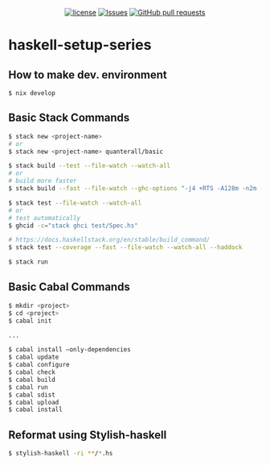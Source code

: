 <p align="center">
  <a href="https://github.com/mingyuchoo/haskell-study-series/blob/main/LICENSE"><img alt="license" src="https://img.shields.io/github/license/mingyuchoo/haskell-study-series"/></a>
  <a href="https://github.com/mingyuchoo/haskell-setup-series/issues"><img alt="Issues" src="https://img.shields.io/github/issues/mingyuchoo/haskell-setup-series?color=appveyor" /></a>
  <a href="https://github.com/mingyuchoo/haskell-setup-series/pulls"><img alt="GitHub pull requests" src="https://img.shields.io/github/issues-pr/mingyuchoo/haskell-setup-series?color=appveyor" /></a>
</p>

# haskell-setup-series

## How to make dev. environment

```
$ nix develop
```

## Basic Stack Commands

```bash
$ stack new <project-name>
# or
$ stack new <project-name> quanterall/basic

$ stack build --test --file-watch --watch-all
# or
# build more faster
$ stack build --fast --file-watch --ghc-options "-j4 +RTS -A128m -n2m -RTS"

$ stack test --file-watch --watch-all
# or
# test automatically
$ ghcid -c="stack ghci test/Spec.hs"

# https://docs.haskellstack.org/en/stable/build_command/
$ stack test --coverage --fast --file-watch --watch-all --haddock

$ stack run
```

## Basic Cabal Commands

```bash
$ mkdir <project>
$ cd <project>
$ cabal init

...

$ cabal install —only-dependencies
$ cabal update
$ cabal configure
$ cabal check
$ cabal build
$ cabal run
$ cabal sdist
$ cabal upload
$ cabal install
```

## Reformat using Stylish-haskell

```bash
$ stylish-haskell -ri **/*.hs
```

